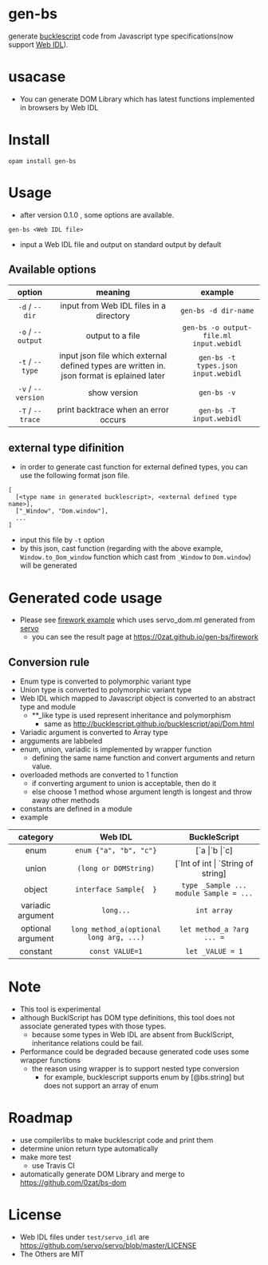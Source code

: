 # gen-bs
generate [bucklescript](https://github.com/BuckleScript/bucklescript) code from Javascript type specifications(now support [Web IDL](https://heycam.github.io/webidl)).  

# usacase
* You can generate DOM Library which has latest functions implemented in browsers by Web IDL

# Install
```
opam install gen-bs
```
# Usage
* after version 0.1.0 , some options are available. 
```
gen-bs <Web IDL file>
```
* input a Web IDL file and output on standard output by default
## Available options
|option|meaning|example|
|:-----------:|:------------:|:------------:|
|`-d` / `--dir`| input from Web IDL files in a directory | `gen-bs -d dir-name` |
|`-o` / `--output`| output to a file | `gen-bs -o output-file.ml input.webidl` |
|`-t` / `--type`| input json file which external defined types are written in. json format is eplained later | `gen-bs -t types.json input.webidl` |
|`-v` / `--version`| show version | `gen-bs -v` |
|`-T` / `--trace`| print backtrace when an error occurs  | `gen-bs -T input.webidl` |
## external type difinition
* in order to generate cast function for external defined types, you can use the following format json file.
```
[
  [<type name in generated bucklescript>, <external defined type name>],
  ["_Window", "Dom.window"],
  ...
]
```
  * input this file by `-t` option
  * by this json, cast function (regarding with the above example, `Window.to_Dom_window` function which cast from `_Window` to `Dom.window`) will be generated

# Generated code usage
* Please see [firework example](https://github.com/0zat/gen-bs/tree/master/example/firework) which uses servo_dom.ml generated from [servo](https://github.com/servo/servo)
  * you can see the result page at https://0zat.github.io/gen-bs/firework
## Conversion rule
* Enum type is converted to polymorphic variant type  
* Union type is converted to polymorphic variant type
* Web IDL which mapped to Javascript object is converted to an abstract type and module
  * **\_like type is used represent inheritance and polymorphism
    * same as http://bucklescript.github.io/bucklescript/api/Dom.html
* Variadic argument is converted to Array type
* argguments are labbeled
* enum, union, variadic is implemented by wrapper function
  * defining the same name function and convert arguments and return value.
* overloaded methods are converted to 1 function
  * if converting argument to union is acceptable, then do it  
  * else choose 1 method whose argument length is longest and throw away other methods
* constants are defined in a module
* example

|category|Web IDL|BuckleScript|
|:-----------:|:-----------:|:------------:|
|enum|`enum {"a", "b", "c"}`| \[\`a \|\`b \|\`c\] |
|union|`(long or DOMString)`| \[\`Int of int \| \`String of string\] |
|object|`interface Sample{  }` | `type _Sample ... module Sample = ...`|
|variadic argument|`long...`|`int array`|
|optional argument|`long method_a(optional long arg, ...)`|`let method_a ?arg ... =`|
|constant|`const VALUE=1`| `let _VALUE = 1`|

# Note
* This tool is experimental
* although BucklScript has DOM type definitions, this tool does not associate generated types with those types.
  * because some types in Web IDL are absent from BucklScript, inheritance relations could be fail.
* Performance could be degraded because generated code uses some wrapper functions
  * the reason using wrapper is to support nested type conversion
    * for example, bucklescript supports enum by [@bs.string] but does not support an array of enum

# Roadmap
* use compilerlibs to make bucklescript code and print them
* determine union return type automatically
* make more test
  * use Travis CI
* automatically generate DOM Library and merge to https://github.com/0zat/bs-dom
# License
* Web IDL files under `test/servo_idl` are https://github.com/servo/servo/blob/master/LICENSE
* The Others are MIT
